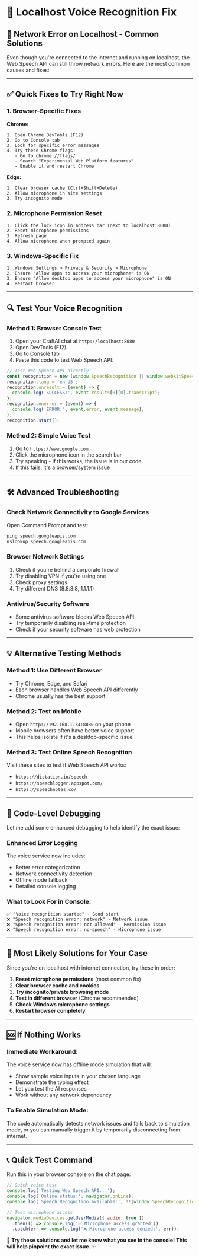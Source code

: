 # 🔧 Localhost Voice Recognition Fix

## 🚨 **Network Error on Localhost - Common Solutions**

Even though you're connected to the internet and running on localhost, the Web Speech API can still throw network errors. Here are the most common causes and fixes:

---

## ✅ **Quick Fixes to Try Right Now**

### **1. Browser-Specific Fixes**

**Chrome:**
```
1. Open Chrome DevTools (F12)
2. Go to Console tab
3. Look for specific error messages
4. Try these Chrome flags:
   - Go to chrome://flags/
   - Search "Experimental Web Platform features"
   - Enable it and restart Chrome
```

**Edge:**
```
1. Clear browser cache (Ctrl+Shift+Delete)
2. Allow microphone in site settings
3. Try incognito mode
```

### **2. Microphone Permission Reset**
```
1. Click the lock icon in address bar (next to localhost:8080)
2. Reset microphone permissions
3. Refresh page
4. Allow microphone when prompted again
```

### **3. Windows-Specific Fix**
```
1. Windows Settings > Privacy & Security > Microphone
2. Ensure "Allow apps to access your microphone" is ON
3. Ensure "Allow desktop apps to access your microphone" is ON
4. Restart browser
```

---

## 🔍 **Test Your Voice Recognition**

### **Method 1: Browser Console Test**
1. Open your CraftAI chat at `http://localhost:8080`
2. Open DevTools (F12)
3. Go to Console tab
4. Paste this code to test Web Speech API:

```javascript
// Test Web Speech API directly
const recognition = new (window.SpeechRecognition || window.webkitSpeechRecognition)();
recognition.lang = 'en-US';
recognition.onresult = (event) => {
  console.log('SUCCESS:', event.results[0][0].transcript);
};
recognition.onerror = (event) => {
  console.log('ERROR:', event.error, event.message);
};
recognition.start();
```

### **Method 2: Simple Voice Test**
1. Go to `https://www.google.com`
2. Click the microphone icon in the search bar
3. Try speaking - if this works, the issue is in our code
4. If this fails, it's a browser/system issue

---

## 🛠️ **Advanced Troubleshooting**

### **Check Network Connectivity to Google Services**
Open Command Prompt and test:
```cmd
ping speech.googleapis.com
nslookup speech.googleapis.com
```

### **Browser Network Settings**
1. Check if you're behind a corporate firewall
2. Try disabling VPN if you're using one
3. Check proxy settings
4. Try different DNS (8.8.8.8, 1.1.1.1)

### **Antivirus/Security Software**
- Some antivirus software blocks Web Speech API
- Try temporarily disabling real-time protection
- Check if your security software has web protection

---

## 💡 **Alternative Testing Methods**

### **Method 1: Use Different Browser**
- Try Chrome, Edge, and Safari
- Each browser handles Web Speech API differently
- Chrome usually has the best support

### **Method 2: Test on Mobile**
- Open `http://192.168.1.34:8080` on your phone
- Mobile browsers often have better voice support
- This helps isolate if it's a desktop-specific issue

### **Method 3: Test Online Speech Recognition**
Visit these sites to test if Web Speech API works:
- `https://dictation.io/speech`
- `https://speechlogger.appspot.com/`
- `https://speechnotes.co/`

---

## 🔧 **Code-Level Debugging**

Let me add some enhanced debugging to help identify the exact issue:

### **Enhanced Error Logging**
The voice service now includes:
- Better error categorization
- Network connectivity detection
- Offline mode fallback
- Detailed console logging

### **What to Look For in Console:**
```
✅ "Voice recognition started" - Good start
❌ "Speech recognition error: network" - Network issue
❌ "Speech recognition error: not-allowed" - Permission issue
❌ "Speech recognition error: no-speech" - Microphone issue
```

---

## 🎯 **Most Likely Solutions for Your Case**

Since you're on localhost with internet connection, try these in order:

1. **Reset microphone permissions** (most common fix)
2. **Clear browser cache and cookies**
3. **Try incognito/private browsing mode**
4. **Test in different browser** (Chrome recommended)
5. **Check Windows microphone settings**
6. **Restart browser completely**

---

## 🆘 **If Nothing Works**

### **Immediate Workaround:**
The voice service now has offline mode simulation that will:
- Show sample voice inputs in your chosen language
- Demonstrate the typing effect
- Let you test the AI responses
- Work without any network dependency

### **To Enable Simulation Mode:**
The code automatically detects network issues and falls back to simulation mode, or you can manually trigger it by temporarily disconnecting from internet.

---

## 📞 **Quick Test Command**

Run this in your browser console on the chat page:
```javascript
// Quick voice test
console.log('Testing Web Speech API...');
console.log('Online status:', navigator.onLine);
console.log('Speech Recognition available:', !!(window.SpeechRecognition || window.webkitSpeechRecognition));

// Test microphone access
navigator.mediaDevices.getUserMedia({ audio: true })
  .then(() => console.log('✅ Microphone access granted'))
  .catch(err => console.log('❌ Microphone access denied:', err));
```

**🎤 Try these solutions and let me know what you see in the console! This will help pinpoint the exact issue.** ✨

